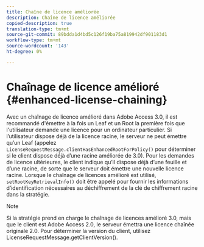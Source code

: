 ```yaml
---
title: Chaîne de licence améliorée
description: Chaîne de licence améliorée
copied-description: true
translation-type: tm+mt
source-git-commit: 89bdda1d4bd5c126f19ba75a819942df901183d1
workflow-type: tm+mt
source-wordcount: '143'
ht-degree: 0%

---
```



# Chaînage de licence amélioré {#enhanced-license-chaining}

Avec un chaînage de licence amélioré dans Adobe Access 3.0, il est recommandé d&#39;émettre à la fois un Leaf et un Root la première fois que l&#39;utilisateur demande une licence pour un ordinateur particulier. Si l’utilisateur dispose déjà de la licence racine, le serveur ne peut émettre qu’un Leaf (appelez `LicenseRequestMessage.clientHasEnhancedRootForPolicy()` pour déterminer si le client dispose déjà d’une racine améliorée de 3.0). Pour les demandes de licence ultérieures, le client indique qu’il dispose déjà d’une feuille et d’une racine, de sorte que le serveur doit émettre une nouvelle licence racine. Lorsque le chaînage de licences amélioré est utilisé, `setRootKeyRetrievalInfo()` doit être appelé pour fournir les informations d’identification nécessaires au déchiffrement de la clé de chiffrement racine dans la stratégie.

>[!NOTE]
>
>Si la stratégie prend en charge le chaînage de licences amélioré 3.0, mais que le client est Adobe Access 2.0, le serveur émettra une licence chaînée originale 2.0. Pour déterminer la version du client, utilisez LicenseRequestMessage.getClientVersion().

